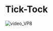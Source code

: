 # Tick-Tock




![video_VP8](https://user-images.githubusercontent.com/17800800/154849978-e9b8fef5-24b7-40eb-b954-5dbadc937d2f.gif)



